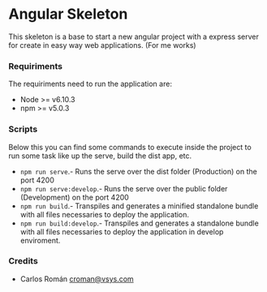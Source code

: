 Angular Skeleton
==============

This skeleton is a base to start a new angular project with a express server for create in easy way web applications. (For me works)

### Requiriments ###

The requiriments need to run the application are:

 * Node >= v6.10.3
 * npm >= v5.0.3

### Scripts ###

Below this you can find some commands to execute inside the project to run some task like up the serve, build the dist app, etc.

 * `npm run serve`.- Runs the serve over the dist folder (Production) on the port 4200
 * `npm run serve:develop`.- Runs the serve over the public folder (Development) on the port 4200
 * `npm run build`.- Transpiles and generates a minified standalone bundle with all files necessaries to deploy the application.
 * `npm run build:develop`.- Transpiles and generates a standalone bundle with all files necessaries to deploy the application in develop enviroment.

### Credits ###

 * Carlos Román <croman@vsys.com>
